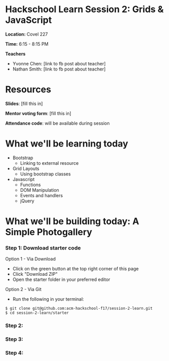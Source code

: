 # Hackschool Learn Session 2: Grids & JavaScript

**Location:** Covel 227

**Time:** 6:15 - 8:15 PM

**Teachers**
* Yvonne Chen: [link to fb post about teacher]
* Nathan Smith: [link to fb post about teacher]

# Resources

**Slides**: [fill this in]

**Mentor voting form**: [fill this in]

**Attendance code**: will be available during session


# What we'll be learning today

* Bootstrap
  * Linking to external resource
* Grid Layouts
  * Using bootstrap classes
* Javascript
  * Functions
  * DOM Manipulation
  * Events and handlers
  * jQuery


# What we'll be building today: A Simple Photogallery

### Step 1: Download starter code

Option 1 - Via Download
* Click on the green button at the top right corner of this page
* Click "Download ZIP"
* Open the starter folder in your preferred editor

Option 2 - Via Git
* Run the following in your terminal:
```
$ git clone git@github.com:acm-hackschool-f17/session-2-learn.git
$ cd session-2-learn/starter
```


### Step 2:

### Step 3:

### Step 4:
